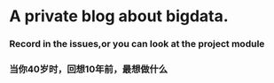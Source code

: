 # A private blog about bigdata.
### Record in the issues,or you can look at the project module


### 当你40岁时，回想10年前，最想做什么
